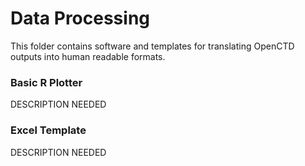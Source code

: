 Data Processing
==============

This folder contains software and templates for translating OpenCTD outputs into human readable formats. 

### Basic R Plotter

DESCRIPTION NEEDED

### Excel Template

DESCRIPTION NEEDED
